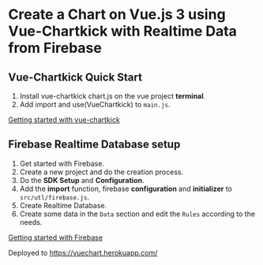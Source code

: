 Create a Chart on Vue.js 3 using Vue-Chartkick with Realtime Data from Firebase
==========

Vue-Chartkick Quick Start 
----------
1. Install vue-chartkick chart.js on the vue project **terminal**.
2. Add import and use(VueChartkick) to `main.js`.

[Getting started with vue-chartkick](https://chartkick.com/vue)

Firebase Realtime Database setup
----------
1. Get started with Firebase.
2. Create a new project and do the creation process.
3. Do the **SDK Setup** and **Configuration**.
4. Add the **import** function, firebase **configuration** and **initializer** to `src/utl/firebase.js`.
5. Create Realtime Database.
6. Create some data in the `Data` section and edit the `Rules` according to the needs. 

[Getting started with Firebase](https://firebase.google.com/)


Deployed to
https://vuechart.herokuapp.com/
